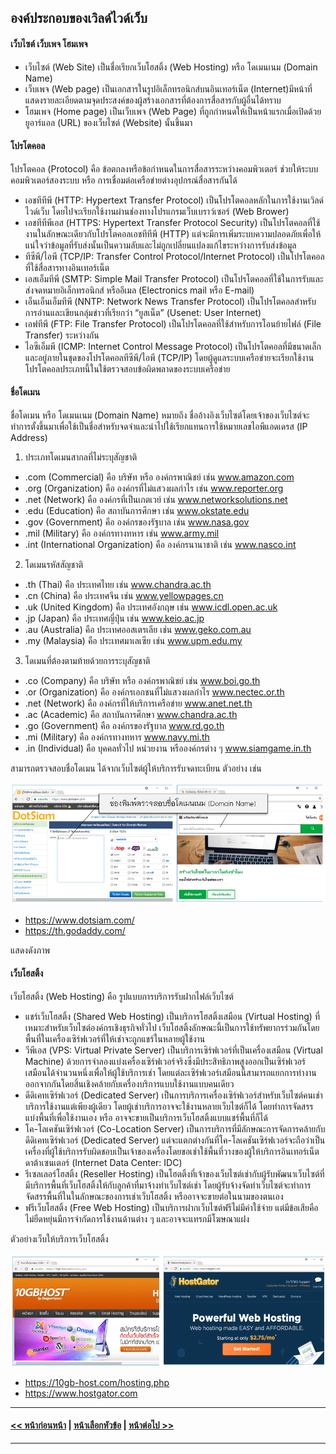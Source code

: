 ## องค์ประกอบของเวิลด์ไวด์เว็บ

#### เว็บไซต์ เว็บเพจ โฮมเพจ
* เว็บไซต์ (Web Site) เป็นชื่อเรียกเว็บโฮสติ้ง (Web Hosting) หรือ โดเมนเนม (Domain Name) 
* เว็บเพจ (Web page) เป็นเอกสารในรูปอิเล็กทรอนิกส์บนอินเทอร์เน็ต (Internet)มีหน้าที่แสดงรายละเอียดตามจุดประสงค์ของผู้สร้างเอกสารที่ต้องการสื่อสารกับผู้อื่นได้ทราบ
* โฮมเพจ (Home page) เป็นเว็บเพจ (Web Page) ที่ถูกกำหนดให้เป็นหน้าแรกเมื่อเปิดด้วยยูอาร์แอล (URL) ของเว็บไซต์ (Website) นั้นขึ้นมา 

#### โปรโตคอล
โปรโตคอล (Protocol) คือ ข้อตกลงหรือข้อกำหนดในการสื่อสารระหว่างคอมพิวเตอร์ ช่วยให้ระบบคอมพิวเตอร์สองระบบ หรือ การเชื่อมต่อเครือข่ายต่างอุปกรณ์สื่อสารกันได้

* เอชทีทีพี (HTTP: Hypertext Transfer Protocol) เป็นโปรโตคอลหลักในการใช้งานเวิลด์ไวด์เว็บ โดยไปจะเรียกใช้งานผ่านช่องทางโปรแกรมเว็บเบราว์เซอร์ (Web Brower) 
* เอชทีทีพีเอส (HTTPS: Hypertext Transfer Protocol Security) เป็นโปรโตคอลที่ใช้งานในลักษณะเดียวกับโปรโตคอลเอชทีทีพี (HTTP) แต่จะมีการเพิ่มระบบความปลอดภัยเพื่อให้แน่ใจว่าข้อมูลที่รับส่งนั้นเป็นความลับและไม่ถูกเปลี่ยนแปลงแก้ไขระหว่างการรับส่งข้อมูล 
* ทีซีพี/ไอพี (TCP/IP: Transfer Control Protocol/Internet Protocol) เป็นโปรโตคอลที่ใช้สื่อสารทางอินเทอร์เน็ต 
* เอสเอ็มทีพี (SMTP: Simple Mail Transfer Protocol) เป็นโปรโตคอลที่ใช้ในการรับและส่งจดหมายอิเล็กทรอนิกส์ หรืออีเมล (Electronics mail หรือ E-mail) 
* เอ็นเอ็นเอ็มทีพี (NNTP: Network News Transfer Protocol) เป็นโปรโตคอลสำหรับการอ่านและเขียนกลุ่มข่าวที่เรียกว่า “ยูสเน็ต” (Usenet: User Internet)
* เอฟทีพี (FTP: File Transfer Protocol) เป็นโปรโตคอลที่ใช้สำหรับการโอนย้ายไฟล์ (File Transfer) ระหว่างกัน
* ไอซีเอ็มพี (ICMP: Internet Control Message Protocol) เป็นโปรโตคอลที่มีขนาดเล็กและอยู่ภายในชุดของโปรโตคอลทีซีพี/ไอพี (TCP/IP) โดยผู้ดูแลระบบเครือข่ายจะเรียกใช้งานโปรโตคอลประเภทนี้ในใช้ตรวจสอบข้อผิดพลาดของระบบเครือข่าย

#### ชื่อโดเมน
ชื่อโดเมน หรือ โดเมนเนม (Domain Name) หมายถึง ชื่ออ้างอิงเว็บไซต์โดยเจ้าของเว็บไซต์จะทำการตั้งขึ้นมาเพื่อใช้เป็นชื่อสำหรับจดจำและนำไปใช้เรียกแทนการใช้หมายเลขไอพีแอดเดรส (IP Address) 
1. ประเภทโดเมนสากลที่ไม่ระบุสัญชาติ
* .com  (Commercial) คือ บริษัท หรือ องค์กรพาณิชย์ เช่น www.amazon.com
* .org  (Organization) คือ องค์กรที่ไม่แสวงผลกำไร เช่น www.reporter.org
* .net  (Network) คือ องค์กรที่เป็นเกตเวย์ เช่น www.networksolutions.net
* .edu  (Education) คือ สถาบันการศึกษา เช่น www.okstate.edu
* .gov  (Government) คือ องค์กรของรัฐบาล เช่น www.nasa.gov
* .mil  (Military) คือ องค์กรทางทหาร เช่น www.army.mil
* .int  (International Organization) คือ องค์กรนานาชาติ เช่น www.nasco.int
2. โดเมนรหัสสัญชาติ
* .th (Thai) คือ ประเทศไทย เช่น www.chandra.ac.th
* .cn (China) คือ ประเทศจีน เช่น www.yellowpages.cn
* .uk (United Kingdom) คือ ประเทศอังกฤษ เช่น www.icdl.open.ac.uk
* .jp (Japan) คือ ประเทศญี่ปุ่น เช่น www.keio.ac.jp
* .au (Australia) คือ ประเทศออสเตรเลีย เช่น www.geko.com.au
* .my (Malaysia) คือ ประเทศมาเลเซีย เช่น www.upm.edu.my
3. โดเมนที่ต้องตามท้ายด้วยการระบุสัญชาติ 
* .co (Company) คือ	บริษัท หรือ องค์กรพาณิชย์ เช่น www.boi.go.th
* .or (Organization) คือ องค์กรเอกชนที่ไม่แสวงผลกำไร www.nectec.or.th
* .net (Network) คือ องค์กรที่ให้บริการเครือข่าย www.anet.net.th
* .ac (Academic) คือ สถาบันการศึกษา www.chandra.ac.th
* .go (Government) คือ องค์กรของรัฐบาล www.rd.go.th
* .mi (Military) คือ องค์กรทางทหาร www.navy.mi.th
* .in (Individual) คือ บุคคลทั่วไป หน่วยงาน หรือองค์กรต่าง ๆ www.siamgame.in.th

สามารถตรวจสอบชื่อโดเมน ได้จากเว็บไซต์ผู้ให้บริการรับจดทะเบียน ตัวอย่าง เช่น

<img src=img/ch01_02.png>

* https://www.dotsiam.com/
* https://th.godaddy.com/

แสดงดังภาพ



#### เว็บโฮสติ้ง
เว็บโฮสติ้ง (Web Hosting) คือ รูปแบบการบริการรับฝากไฟล์เว็บไซต์
* แชร์เว็บโฮสติ้ง (Shared Web Hosting) เป็นบริการโฮสติ้งเสมือน (Virtual Hosting) ที่เหมาะสำหรับเว็บไซต์องค์กรเชิงธุรกิจทั่วไป เว็บโฮสติ้งลักษณะนี้เป็นการใช้ทรัพยากรร่วมกันโดยพื้นที่ในเครื่องเซิร์ฟเวอร์ที่ให้เช่าจะถูกแชร์ในหลายผู้ใช้งาน
* วีพีเอส (VPS: Virtual Private Server) เป็นบริการเซิร์ฟเวอร์ที่เป็นเครื่องเสมือน (Virtual Machine) ด้วยการจำลองแบ่งเครื่องเซิร์ฟเวอร์จริงซึ่งมีประสิทธิภาพสูงออกเป็นเซิร์ฟเวอร์เสมือนได้จำนวนหนึ่งเพื่อให้ผู้ใช้บริการเช่า โดยแต่ละเซิร์ฟเวอร์เสมือนนี้สามารถแยกการทำงานออกจากกันโดยสิ้นเชิงคล้ายกับเครื่องบริการแบบใช้งานแบบคนเดียว
* ดีดิเคทเซิร์ฟเวอร์ (Dedicated Server) เป็นการบริการเครื่องเซิร์ฟเวอร์สำหรับเว็บไซต์คนเช่าบริการใช้งานแต่เพียงผู้เดียว โดยผู้เช่าบริการอาจจะใช้งานหลายเว็บไซต์ก็ได้ โดยทำการจัดสรรแบ่งพื้นที่เพื่อใช้งานเอง หรือ อาจจะขายเป็นบริการเว็บโฮสติ้งแบบแชร์พื้นที่ก็ได้
* โค-โลเคชันเซิร์ฟเวอร์ (Co-Location Server) เป็นการบริการที่มีลักษณะการจัดการคล้ายกับดีดิเคทเซิร์ฟเวอร์ (Dedicated Server) แต่จะแตกต่างกันที่โค-โลเคชันเซิร์ฟเวอร์จะถือว่าเป็นเครื่องที่ผู้ใช้บริการรับผิดชอบเป็นเจ้าของเครื่องโดยขอเช่าใช้พื้นที่วางของผู้ให้บริการอินเทอร์เน็ตดาต้าเซนเตอร์ (Internet Data Center: IDC)
* รีเซลเลอร์โฮสติ้ง (Reseller Hosting) เป็นโฮตติ้งที่เจ้าของเว็บไซต์เช่ากับผู้รับพัฒนาเว็บไซต์ที่มีบริการพื้นที่เว็บโฮสติ้งให้กับลูกค้าที่มาจ้างทำเว็บไซต์เช่า โดยผู้รับจ้างจัดทำเว็บไซต์จะทำการจัดสรรพื้นที่ในในลักษณะของการเช่าเว็บโฮสติ้ง หรืออาจจะขายต่อในนามของตนเอง 
* ฟรีเว็บโฮสติ้ง (Free Web Hosting) เป็นบริการฝากเว็บไซต์ฟรีไม่มีค่าใช้จ่าย แต่มีข้อเสียคือไม่ยืดหยุ่นมีการจำกัดการใช้งานด้านต่าง ๆ และอาจจะแทรกมีโฆษณาแฝง

ตัวอย่างเว็บให้บริการเว็บโฮสติ้ง

<img src=img/ch01_03.png>

* https://10gb-host.com/hosting.php
* https://www.hostgator.com

---
#### [<< หน้าก่อนหน้า](0102.md) | [หน้าเลือกหัวข้อ](README.md) | [หน้าต่อไป >>](0104.md)
---